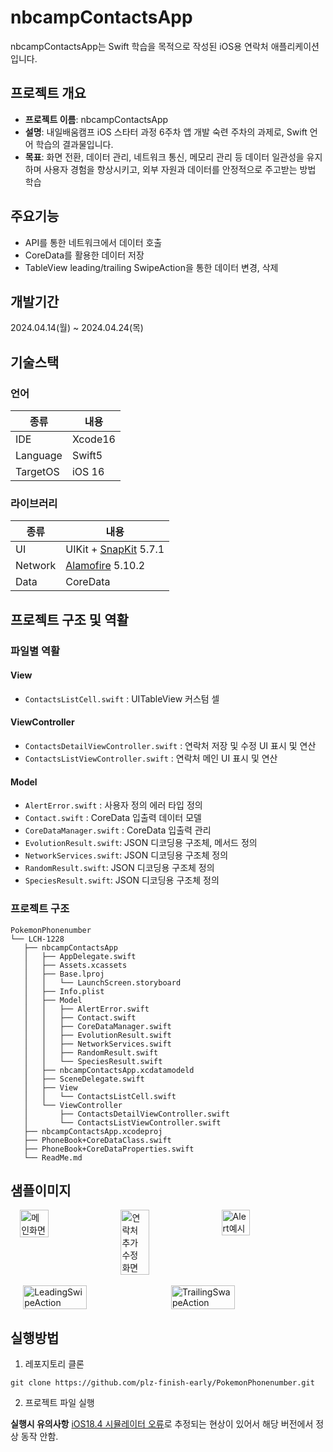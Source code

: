 # nbcampContactsApp
nbcampContactsApp는 Swift 학습을 목적으로 작성된 iOS용 연락처 애플리케이션입니다.

## 프로젝트 개요
-   **프로젝트 이름**: nbcampContactsApp
-   **설명**: 내일배움캠프 iOS 스타터 과정 6주차 앱 개발 숙련 주차의 과제로, Swift 언어 학습의 결과물입니다.
-   **목표**: 화면 전환, 데이터 관리, 네트워크 통신, 메모리 관리 등 데이터 일관성을 유지하며 사용자 경험을 향상시키고, 외부 자원과 데이터를 안정적으로 주고받는 방법 학습

## 주요기능

- API를 통한 네트워크에서 데이터 호출
- CoreData를 활용한 데이터 저장
- TableView leading/trailing SwipeAction을 통한 데이터 변경, 삭제

## 개발기간

2024.04.14(월) ~ 2024.04.24(목)  

## 기술스택

### 언어
| 종류 | 내용 |
|------|------|
| IDE | Xcode16 |
| Language | Swift5 |
| TargetOS | iOS 16 |

### 라이브러리
| 종류 | 내용 |
|------|------|
| UI | UIKit + [SnapKit](https://github.com/SnapKit/SnapKit.git) 5.7.1 |
| Network | [Alamofire](https://github.com/Alamofire/Alamofire) 5.10.2 |
| Data | CoreData |

## 프로젝트 구조 및 역활 

### 파일별 역활

#### View
- `ContactsListCell.swift` : UITableView 커스텀 셀

#### ViewController
- `ContactsDetailViewController.swift` : 연락처 저장 및 수정 UI 표시 및 연산
- `ContactsListViewController.swift` : 연락처 메인 UI 표시 및 연산

#### Model
- `AlertError.swift` : 사용자 정의 에러 타입 정의
- `Contact.swift` : CoreData 입출력 데이터 모델
- `CoreDataManager.swift` : CoreData 입출력 관리
- `EvolutionResult.swift`: JSON 디코딩용 구조체, 메서드 정의
- `NetworkServices.swift`: JSON 디코딩용 구조체 정의
- `RandomResult.swift`: JSON 디코딩용 구조체 정의
- `SpeciesResult.swift`: JSON 디코딩용 구조체 정의

### 프로젝트 구조
```
PokemonPhonenumber
└── LCH-1228
   ├── nbcampContactsApp
   │   ├── AppDelegate.swift
   │   ├── Assets.xcassets
   │   ├── Base.lproj
   │   │   └── LaunchScreen.storyboard
   │   ├── Info.plist
   │   ├── Model
   │   │   ├── AlertError.swift
   │   │   ├── Contact.swift
   │   │   ├── CoreDataManager.swift
   │   │   ├── EvolutionResult.swift
   │   │   ├── NetworkServices.swift
   │   │   ├── RandomResult.swift
   │   │   └── SpeciesResult.swift
   │   ├── nbcampContactsApp.xcdatamodeld
   │   ├── SceneDelegate.swift
   │   ├── View
   │   │   └── ContactsListCell.swift
   │   └── ViewController
   │       ├── ContactsDetailViewController.swift
   │       └── ContactsListViewController.swift
   ├── nbcampContactsApp.xcodeproj
   ├── PhoneBook+CoreDataClass.swift
   ├── PhoneBook+CoreDataProperties.swift
   └── ReadMe.md
```
## 샘플이미지
<div style="display: flex; gap: 10px; justify-content: center;">
  <img src="https://github.com/plz-finish-early/PokemonPhonenumber/blob/mnh4140Develop/LCH-1228/SampleImage/ListViewUI.png?raw=true" alt="메인화면" width="30%">
  <img src="https://github.com/plz-finish-early/PokemonPhonenumber/blob/mnh4140Develop/LCH-1228/SampleImage/DetailViewUI.png?raw=true" alt="연락처 추가 수정 화면" width="30%">
  <img src="https://github.com/plz-finish-early/PokemonPhonenumber/blob/mnh4140Develop/LCH-1228/SampleImage/Alert.png?raw=true" alt="Alert예시" width="30%">
</div>

<br/>

<div style="display: flex; gap: 10px; justify-content: center;">
  <img src="https://github.com/plz-finish-early/PokemonPhonenumber/blob/mnh4140Develop/LCH-1228/SampleImage/LeadingSwipeAction.png?raw=true" alt="LeadingSwipeAction" width="45%">
  <img src="https://github.com/plz-finish-early/PokemonPhonenumber/blob/mnh4140Develop/LCH-1228/SampleImage/TrailingSwipeAction.png?raw=true" alt="TrailingSwapeAction" width="45%">
</div>

## 실행방법

1. 레포지토리 클론
```shell
git clone https://github.com/plz-finish-early/PokemonPhonenumber.git
```

2. 프로젝트 파일 실행

**실행시 유의사항**
[iOS18.4 시뮬레이터 오류](https://developer.apple.com/forums/thread/777999)로 추정되는 현상이 있어서 해당 버전에서 정상 동작 안함.
